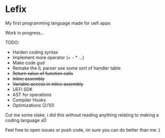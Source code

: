 # Lefix
My first programming language made for uefi apps

Work in progress...

TODO:
+ Harden coding syntax
+ Implement more operator (+ - * ...)
+ Make code gud
+ Remake the IL parser use some sort of handler table
+ ~~Return value of function calls~~
+ ~~Inline assembly~~
+ ~~Variable access in inline assembly~~
+ UEFI SDK
+ AST for operations
+ Compiler Hooks
+ Optimizations (2/10)

Cut me some slake, i did this without reading anything relating to making a coding language xD

Feel free to open issues or push code, im sure you can do better than me :)
